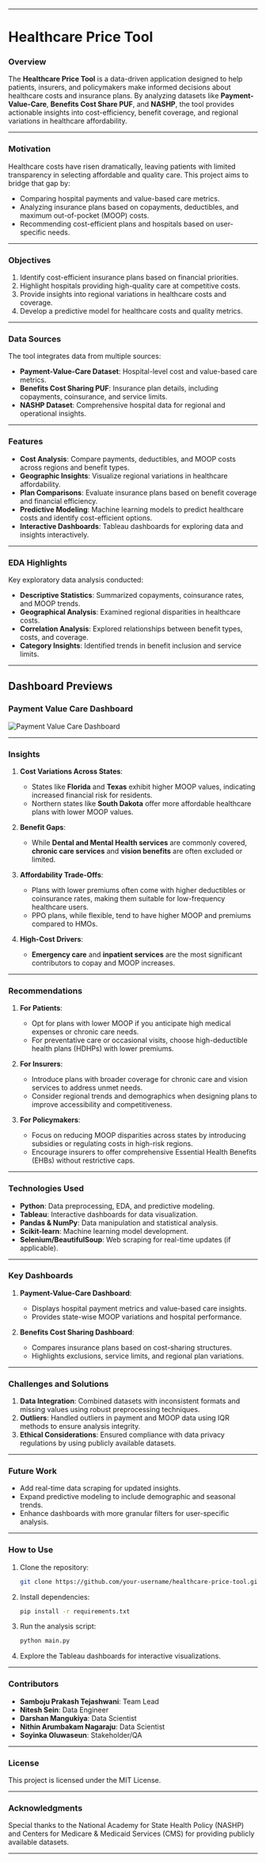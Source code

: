 
---

# **Healthcare Price Tool**

### **Overview**  
The **Healthcare Price Tool** is a data-driven application designed to help patients, insurers, and policymakers make informed decisions about healthcare costs and insurance plans. By analyzing datasets like **Payment-Value-Care**, **Benefits Cost Share PUF**, and **NASHP**, the tool provides actionable insights into cost-efficiency, benefit coverage, and regional variations in healthcare affordability.  

---

### **Motivation**  
Healthcare costs have risen dramatically, leaving patients with limited transparency in selecting affordable and quality care. This project aims to bridge that gap by:  
- Comparing hospital payments and value-based care metrics.  
- Analyzing insurance plans based on copayments, deductibles, and maximum out-of-pocket (MOOP) costs.  
- Recommending cost-efficient plans and hospitals based on user-specific needs.  

---

### **Objectives**  
1. Identify cost-efficient insurance plans based on financial priorities.  
2. Highlight hospitals providing high-quality care at competitive costs.  
3. Provide insights into regional variations in healthcare costs and coverage.  
4. Develop a predictive model for healthcare costs and quality metrics.  

---

### **Data Sources**  
The tool integrates data from multiple sources:  
- **Payment-Value-Care Dataset**: Hospital-level cost and value-based care metrics.  
- **Benefits Cost Sharing PUF**: Insurance plan details, including copayments, coinsurance, and service limits.  
- **NASHP Dataset**: Comprehensive hospital data for regional and operational insights.  

---

### **Features**  
- **Cost Analysis**: Compare payments, deductibles, and MOOP costs across regions and benefit types.  
- **Geographic Insights**: Visualize regional variations in healthcare affordability.  
- **Plan Comparisons**: Evaluate insurance plans based on benefit coverage and financial efficiency.  
- **Predictive Modeling**: Machine learning models to predict healthcare costs and identify cost-efficient options.  
- **Interactive Dashboards**: Tableau dashboards for exploring data and insights interactively.  

---

### **EDA Highlights**  
Key exploratory data analysis conducted:  
- **Descriptive Statistics**: Summarized copayments, coinsurance rates, and MOOP trends.  
- **Geographical Analysis**: Examined regional disparities in healthcare costs.  
- **Correlation Analysis**: Explored relationships between benefit types, costs, and coverage.  
- **Category Insights**: Identified trends in benefit inclusion and service limits.  

---
## Dashboard Previews  
### Payment Value Care Dashboard  
![Payment Value Care Dashboard](Dashboard/Payment-value-care.png)  

---

### **Insights**  
1. **Cost Variations Across States**:  
   - States like **Florida** and **Texas** exhibit higher MOOP values, indicating increased financial risk for residents.  
   - Northern states like **South Dakota** offer more affordable healthcare plans with lower MOOP values.  

2. **Benefit Gaps**:  
   - While **Dental and Mental Health services** are commonly covered, **chronic care services** and **vision benefits** are often excluded or limited.  

3. **Affordability Trade-Offs**:  
   - Plans with lower premiums often come with higher deductibles or coinsurance rates, making them suitable for low-frequency healthcare users.  
   - PPO plans, while flexible, tend to have higher MOOP and premiums compared to HMOs.  

4. **High-Cost Drivers**:  
   - **Emergency care** and **inpatient services** are the most significant contributors to copay and MOOP increases.  

---

### **Recommendations**  
1. **For Patients**:  
   - Opt for plans with lower MOOP if you anticipate high medical expenses or chronic care needs.  
   - For preventative care or occasional visits, choose high-deductible health plans (HDHPs) with lower premiums.  

2. **For Insurers**:  
   - Introduce plans with broader coverage for chronic care and vision services to address unmet needs.  
   - Consider regional trends and demographics when designing plans to improve accessibility and competitiveness.  

3. **For Policymakers**:  
   - Focus on reducing MOOP disparities across states by introducing subsidies or regulating costs in high-risk regions.  
   - Encourage insurers to offer comprehensive Essential Health Benefits (EHBs) without restrictive caps.  

---

### **Technologies Used**  
- **Python**: Data preprocessing, EDA, and predictive modeling.  
- **Tableau**: Interactive dashboards for data visualization.  
- **Pandas & NumPy**: Data manipulation and statistical analysis.  
- **Scikit-learn**: Machine learning model development.  
- **Selenium/BeautifulSoup**: Web scraping for real-time updates (if applicable).  

---

### **Key Dashboards**  
1. **Payment-Value-Care Dashboard**:  
   - Displays hospital payment metrics and value-based care insights.  
   - Provides state-wise MOOP variations and hospital performance.  

2. **Benefits Cost Sharing Dashboard**:  
   - Compares insurance plans based on cost-sharing structures.  
   - Highlights exclusions, service limits, and regional plan variations.  

---

### **Challenges and Solutions**  
1. **Data Integration**: Combined datasets with inconsistent formats and missing values using robust preprocessing techniques.  
2. **Outliers**: Handled outliers in payment and MOOP data using IQR methods to ensure analysis integrity.  
3. **Ethical Considerations**: Ensured compliance with data privacy regulations by using publicly available datasets.  

---

### **Future Work**  
- Add real-time data scraping for updated insights.  
- Expand predictive modeling to include demographic and seasonal trends.  
- Enhance dashboards with more granular filters for user-specific analysis.  

---

### **How to Use**  
1. Clone the repository:  
   ```bash
   git clone https://github.com/your-username/healthcare-price-tool.git
   ```  
2. Install dependencies:  
   ```bash
   pip install -r requirements.txt
   ```  
3. Run the analysis script:  
   ```bash
   python main.py
   ```  
4. Explore the Tableau dashboards for interactive visualizations.

---

### **Contributors**  
- **Samboju Prakash Tejashwani**: Team Lead  
- **Nitesh Sein**: Data Engineer  
- **Darshan Mangukiya**: Data Scientist  
- **Nithin Arumbakam Nagaraju**: Data Scientist  
- **Soyinka Oluwaseun**: Stakeholder/QA  

---

### **License**  
This project is licensed under the MIT License.  

---

### **Acknowledgments**  
Special thanks to the National Academy for State Health Policy (NASHP) and Centers for Medicare & Medicaid Services (CMS) for providing publicly available datasets.  

--- 

